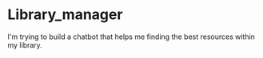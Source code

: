 # Library_manager
I'm trying to build a chatbot that helps me finding the best resources within my library.

